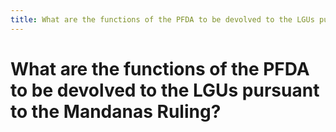 ```yaml
---
title: What are the functions of the PFDA to be devolved to the LGUs pursuant to the Mandanas Ruling?
---
```


# What are the functions of the PFDA to be devolved to the LGUs pursuant to the Mandanas Ruling?
